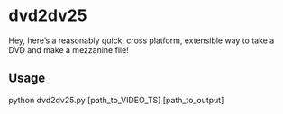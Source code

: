 # dvd2dv25
Hey, here’s a reasonably quick, cross platform, extensible way to take a DVD and make a mezzanine file!

## Usage
python dvd2dv25.py [path_to_VIDEO_TS] [path_to_output]
